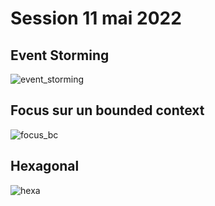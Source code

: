 # Session 11 mai 2022


## Event Storming

![event_storming](https://user-images.githubusercontent.com/14818169/194502156-9c6babb9-5efc-4971-9ff8-4e82a6dc4b67.jpg)


## Focus sur un bounded context

![focus_bc](https://user-images.githubusercontent.com/14818169/194502806-ed8022eb-a62f-4fc9-9ef4-c21a113f5770.jpg)


## Hexagonal

![hexa](https://user-images.githubusercontent.com/14818169/194503206-fd7a5dba-9eae-4a0f-b501-136cf5d5f1ff.jpg)

